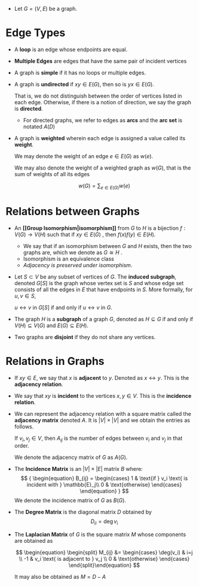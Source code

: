 * Let $G=(V,E)$ be a graph. 

# Edge Types
* A **loop** is an edge whose endpoints are equal.
* **Multiple Edges** are edges that have the same pair of incident vertices
* A graph is **simple** if it has no loops or multiple edges.

* A graph is **undirected** if $xy\in E(G)$, then so is $yx\in E(G)$. 
  
  That is, we do not distinguish between the order of vertices listed in each edge. Otherwise, if there is a notion of direction, we say the graph is **directed**.
	* For directed graphs, we refer to edges as **arcs** and the **arc set** is notated $A(D)$

* A graph is **weighted** wherein each edge is assigned a value called its **weight**. 
  
  We may denote the weight of an edge $e\in E(G)$ as $w(e)$. 
  
  We may also denote the weight of a weighted graph as $w(G)$, that is the sum of weights of all its edges 
  
  $$
  w(G)=\sum_{e\in E(G)}w(e)
  $$
# Relations between Graphs
* An **[[Group Isomorphism|isomorphism]]** from $G$ to $H$ is a bijection $f:V(G)\to V(H)$ such that if $xy\in E(G)$ , then $f(x)f(y)\in E(H)$. 
	* We say that if an isomorphism between $G$ and $H$ exists, then the two graphs are, which we denote as $G\cong H$ .
	* Isomorphism is an equivalence class
	* *Adjacency is preserved under isomorphism*.

* Let $S\subset V$ be any subset of vertices of $G$. The **induced subgraph**, denoted $G[S]$ is the graph whose vertex set is $S$ and whose edge set consists of all the edges in $E$ that have endpoints in $S$.  More formally, for $u,v\in S$, 
  
  $u\leftrightarrow v$ in $G[S]$ if and only if $u\leftrightarrow v$ in $G$.  

* The graph $H$ is a **subgraph** of a graph $G$, denoted as $H\subseteq G$ if and only if $V(H)\subseteq V(G)$ and $E(G)\subseteq E(H)$.


* Two graphs are **disjoint** if they do not share any vertices.

# Relations in Graphs
* If $xy\in E$, we say that $x$ is **adjacent** to $y$. Denoted as $x\leftrightarrow y$. This is the **adjacency relation**.
* We say that $xy$ is **incident** to the vertices $x,y\in V$. This is the **incidence relation**. 

* We can represent the adjacency relation with a square matrix called the **adjacency matrix** denoted $A$. It is $|V| \times |V|$ and we obtain the entries as follows. 
  
  If $v_i,v_j\in V$, then $A_{ij}$ is the number of edges between $v_i$ and $v_j$ in that order.  
  
  We denote the adjacency matrix of $G$ as $A(G)$.

* The **Incidence Matrix** is an $|V|\times |E|$ matrix $B$ where: $$ {
\begin{equation}
B_{ij} = 
	\begin{cases}
		1 & \text{if } v_i \text{ is incident with } \mathbb{E}_j\\
		0 & \text{otherwise}
	\end{cases} 
\end{equation}
}
$$We denote the incidence matrix of $G$ as $B(G)$.

* The **Degree Matrix** is the diagonal matrix $D$ obtained by
  $$
  D_{ii}=\deg v_i
  $$

* The **Laplacian Matrix** of $G$ is the square matrix $M$ whose components are obtained as 
  
  $$
  \begin{equation} \begin{split}
  M_{ij} &= \begin{cases} 
  \deg(v_i) & i=j \\
  -1 & v_i \text{ is adjacent to } v_j \\
  0 & \text{otherwise}
  \end{cases}
  \end{split}\end{equation}
  $$
  
  It may also be obtained as $M=D-A$ 